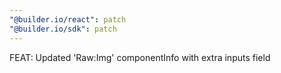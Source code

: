 ```yaml
---
"@builder.io/react": patch
"@builder.io/sdk": patch
---
```


FEAT: Updated 'Raw:Img' componentInfo with extra inputs field
